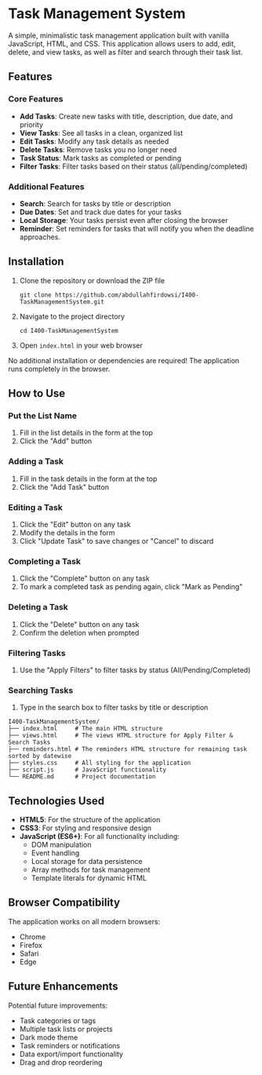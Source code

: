 # Task Management System

A simple, minimalistic task management application built with vanilla JavaScript, HTML, and CSS. This application allows users to add, edit, delete, and view tasks, as well as filter and search through their task list.

## Features

### Core Features
- **Add Tasks**: Create new tasks with title, description, due date, and priority
- **View Tasks**: See all tasks in a clean, organized list
- **Edit Tasks**: Modify any task details as needed
- **Delete Tasks**: Remove tasks you no longer need
- **Task Status**: Mark tasks as completed or pending
- **Filter Tasks**: Filter tasks based on their status (all/pending/completed)

### Additional Features
- **Search**: Search for tasks by title or description
- **Due Dates**: Set and track due dates for your tasks
- **Local Storage**: Your tasks persist even after closing the browser
- **Reminder**: Set reminders for tasks that will notify you when the deadline approaches.  

## Installation

1. Clone the repository or download the ZIP file
   ```
   git clone https://github.com/abdullahfirdowsi/I400-TaskManagementSystem.git
   
   ```

2. Navigate to the project directory
   ```
   cd I400-TaskManagementSystem
   ```

3. Open `index.html` in your web browser

No additional installation or dependencies are required! The application runs completely in the browser.

## How to Use

### Put the List Name
1. Fill in the list details in the form at the top
2. Click the "Add" button

### Adding a Task
1. Fill in the task details in the form at the top
2. Click the "Add Task" button

### Editing a Task
1. Click the "Edit" button on any task
2. Modify the details in the form
3. Click "Update Task" to save changes or "Cancel" to discard

### Completing a Task
1. Click the "Complete" button on any task
2. To mark a completed task as pending again, click "Mark as Pending"

### Deleting a Task
1. Click the "Delete" button on any task
2. Confirm the deletion when prompted

### Filtering Tasks
1. Use the "Apply Filters" to filter tasks by status (All/Pending/Completed)

### Searching Tasks
1. Type in the search box to filter tasks by title or description

```
I400-TaskManagementSystem/
├── index.html     # The main HTML structure
├── views.html     # The views HTML structure for Apply Filter & Search Tasks
├── reminders.html # The reminders HTML structure for remaining task sorted by datewise
├── styles.css     # All styling for the application
├── script.js      # JavaScript functionality
└── README.md      # Project documentation
```

## Technologies Used

- **HTML5**: For the structure of the application
- **CSS3**: For styling and responsive design
- **JavaScript (ES6+)**: For all functionality including:
  - DOM manipulation
  - Event handling
  - Local storage for data persistence
  - Array methods for task management
  - Template literals for dynamic HTML

## Browser Compatibility

The application works on all modern browsers:
- Chrome
- Firefox
- Safari
- Edge

## Future Enhancements

Potential future improvements:
- Task categories or tags
- Multiple task lists or projects
- Dark mode theme
- Task reminders or notifications
- Data export/import functionality
- Drag and drop reordering
  
